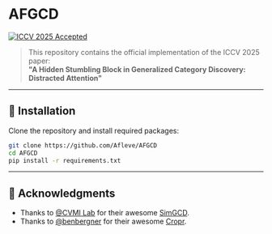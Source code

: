 # AFGCD

[![ICCV 2025 Accepted](https://img.shields.io/badge/ICCV-2025%20Accepted-brightgreen)](#)

> This repository contains the official implementation of the ICCV 2025 paper:  
> **"A Hidden Stumbling Block in Generalized Category Discovery: Distracted Attention"**  

---


## 🚀 Installation

Clone the repository and install required packages:

```bash  
git clone https://github.com/Afleve/AFGCD  
cd AFGCD  
pip install -r requirements.txt
```

---

## 🙏 Acknowledgments
- Thanks to [@CVMI Lab](https://github.com/CVMI-Lab) for their awesome [SimGCD](https://github.com/CVMI-Lab/SimGCD).
- Thanks to [@benbergner](https://github.com/benbergner) for their awesome [Cropr](https://github.com/benbergner/cropr).
